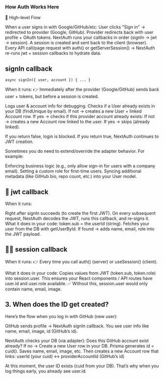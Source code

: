 ### How Auth Works Here

📌 High-level Flow

When a user signs in with Google/GitHub/etc:
User clicks "Sign in" → redirected to provider (Google, GitHub).
Provider redirects back with user profile + OAuth tokens.
NextAuth runs your callbacks in order (signIn → jwt → session).
A session is created and sent back to the client (browser).
Every API call/page request with auth() or getServerSession() → NextAuth re-runs jwt + session callbacks to hydrate data.


## signIn callback 

`async signIn({ user, account }) { ... }`

When it runs:
👉 Immediately after the provider (Google/GitHub) sends back user + tokens, but before a session is created.

Logs user & account info for debugging.
Checks if a User already exists in your DB (findUnique by email).
    If not → creates a new User + linked Account row.
    If yes → checks if this provider account already exists:
        If not → creates a new Account row linked to the user.
        If yes → skips (already linked).

If you return false, login is blocked.
If you return true, NextAuth continues to JWT creation.

<!-- ! You are re Implementing what prisma Adapter does here  -->
Sometimes you do need to extend/override the adapter behavior.
For example:

Enforcing business logic (e.g., only allow sign-in for users with a company email).
Setting a custom role for first-time users.
Syncing additional metadata (like GitHub bio, repo count, etc.) into your User model.


## 🎫 jwt callback
When it runs:

Right after signIn succeeds (to create the first JWT).
On every subsequent request, NextAuth decodes the JWT, runs this callback, and re-signs it.
What it does in your code:
token.sub = the userId (string).
Fetches your user from the DB with getUserById.
If found → adds name, email, role into the JWT payload.


## 🧑‍💻 session callback
When it runs:
    👉 Every time you call auth() (server) or useSession() (client).

What it does in your code:
Copies values from JWT (token.sub, token.role) into session.user.
This ensures your React components / API routes have user.id and user.role available.
✅ Without this, session.user would only contain name, email, image. 


## 3. When does the ID get created?

Here’s the flow when you log in with GitHub (new user):

GitHub sends profile → NextAuth signIn callback.
You see user info like name, email, image, id (GitHub’s id).

NextAuth checks your DB (via adapter):
Does this GitHub account exist already?
If no → Create a new User row in your DB.
Prisma generates id = cuid().
Saves name, email, image, etc.
Then creates a new Account row that links:
userId (your cuid) <-> providerAccountId (GitHub’s id)

At this moment, the user ID exists (cuid from your DB).
That’s why when you log things early, you already see user.id.